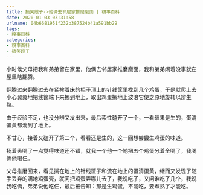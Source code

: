 ```yaml
---
title: 搞笑段子->他俩去邻居家推磨磨面 | 糗事百科
date: 2020-01-03 03:31:58
urlname: 04b6681951f232b387524b41a591bb29
tags: 
- 糗事百科
categories:
- 糗事百科
- 搞笑段子
---
```

小时候父母把我和弟弟留在家里，他俩去邻居家推磨磨面，我和弟弟闲着没事就在屋里瞎翻腾。

翻腾过来翻腾过去在紧挨着床的柜子顶上的针线筐里找到几个鸡蛋，于是就爬上去小心翼翼地把线筐端下来挪到地上，取出鸡蛋搁地上波浪它使之原地旋转以辨生熟。

由于经验不足，也没分辨又发出来，最后索性磕开了一个，一看结果是生的，蛋清蛋黄都淌到了地上。

不甘心，接着又磕开了第二个，看看还是生的，这一回想尝尝生鸡蛋的味道。

扬着头喝了一点觉得味道还不错，就我一个他一个地把五个鸡蛋分着全喝了，我喝俩他喝仨。

父母推磨回来，看见搁在地上的针线筐子和流在地上的蛋清蛋黄，继而又发现了随手丢弃的满地鸡蛋壳，就问把鸡蛋弄哪儿去了，我说吃了，又问谁吃了几个，我说我吃俩，弟弟说他吃仨，最后被告知：那是生鸡蛋，不能吃，要煮熟了才能吃。


